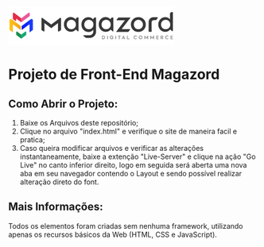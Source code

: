 ![Magazord](img/logo-magazord.png)

# Projeto de Front-End Magazord

## Como Abrir o Projeto:
1. Baixe os Arquivos deste repositório;
2. Clique no arquivo "index.html" e verifique o site de maneira facil e pratica;
3. Caso queira modificar arquivos e verificar as alterações instantaneamente, baixe a extenção "Live-Server" e clique na ação "Go Live" no canto inferior direito, logo em seguida será aberta uma nova aba em seu navegador contendo o Layout e sendo possível realizar alteração direto do font.


## Mais Informações:
Todos os elementos foram criadas sem nenhuma framework, utilizando apenas os recursos básicos da Web (HTML, CSS e JavaScript). 
